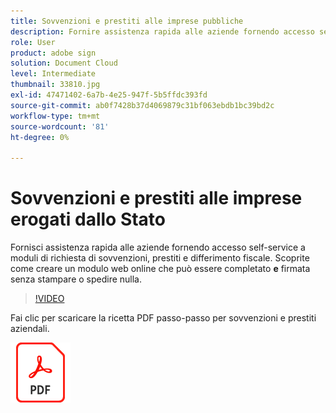 ```yaml
---
title: Sovvenzioni e prestiti alle imprese pubbliche
description: Fornire assistenza rapida alle aziende fornendo accesso self-service ai moduli di richiesta di sovvenzioni, prestiti e differimento fiscale
role: User
product: adobe sign
solution: Document Cloud
level: Intermediate
thumbnail: 33810.jpg
exl-id: 47471402-6a7b-4e25-947f-5b5ffdc393fd
source-git-commit: ab0f7428b37d4069879c31bf063ebdb1bc39bd2c
workflow-type: tm+mt
source-wordcount: '81'
ht-degree: 0%

---
```


# Sovvenzioni e prestiti alle imprese erogati dallo Stato

Fornisci assistenza rapida alle aziende fornendo accesso self-service a moduli di richiesta di sovvenzioni, prestiti e differimento fiscale. Scoprite come creare un modulo web online che può essere completato **e** firmata senza stampare o spedire nulla.

>[!VIDEO](https://video.tv.adobe.com/v/33810?hidetitle=true)

Fai clic per scaricare la ricetta PDF passo-passo per sovvenzioni e prestiti aziendali.

[![Download PDF Recipe](../assets/acrobat_PDF_96.png)](../assets/UseCaseRecipe-EN-CreatingWebForms.pdf)
